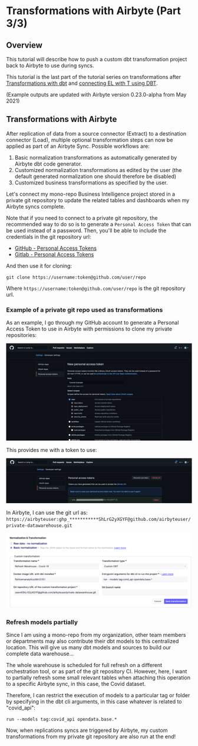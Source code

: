 # Transformations with Airbyte \(Part 3/3\)

## Overview

This tutorial will describe how to push a custom dbt transformation project back to Airbyte to use during syncs.

This tutorial is the last part of the tutorial series on transformations after [Transformations with dbt](transformations-with-sql.md) and 
[connecting EL with T using DBT](transformations-with-dbt.md).

(Example outputs are updated with Airbyte version 0.23.0-alpha from May 2021)

## Transformations with Airbyte

After replication of data from a source connector (Extract) to a destination connector (Load), multiple optional transformation steps can now be applied as part of an Airbyte Sync. Possible workflows are:

1. Basic normalization transformations as automatically generated by Airbyte dbt code generator.
2. Customized normalization transformations as edited by the user (the default generated normalization one should therefore be disabled)
3. Customized business transformations as specified by the user.

Let's connect my mono-repo Business Intelligence project stored in a private git repository to update the related tables and dashboards when my Airbyte syncs complete.

Note that if you need to connect to a private git repository, the recommended way to do so is to generate a `Personal Access Token` that can be used instead of a password. Then, you'll be able to include the credentials in the git repository url:

- [GitHub - Personal Access Tokens](https://docs.github.com/en/github/authenticating-to-github/keeping-your-account-and-data-secure/creating-a-personal-access-token)
- [Gitlab - Personal Access Tokens](https://docs.gitlab.com/ee/user/profile/personal_access_tokens.html)

And then use it for cloning:

    git clone https://username:token@github.com/user/repo

Where `https://username:token@github.com/user/repo` is the git repository url.

### Example of a private git repo used as transformations

As an example, I go through my GitHub account to generate a Personal Access Token to use in Airbyte with permissions to clone my private repositories:

![](../../.gitbook/assets/new-personal-token.png)

This provides me with a token to use:

![](../../.gitbook/assets/copy-personal-token.png)

In Airbyte, I can use the git url as: `https://airbyteuser:ghp_***********ShLrG2yXGYF@github.com/airbyteuser/private-datawarehouse.git`

![](../../.gitbook/assets/setup-custom-transformation.png)

### Refresh models partially

Since I am using a mono-repo from my organization, other team members or departments may also contribute their dbt models to this centralized location. This will give us many dbt models and sources to build our complete data warehouse...

The whole warehouse is scheduled for full refresh on a different orchestration tool, or as part of the git repository CI. However, here, I want to partially refresh some small relevant tables when attaching this operation to a specific Airbyte sync, in this case, the Covid dataset.

Therefore, I can restrict the execution of models to a particular tag or folder by specifying in the dbt cli arguments, in this case whatever is related to "covid_api":

    run --models tag:covid_api opendata.base.*

Now, when replications syncs are triggered by Airbyte, my custom transformations from my private git repository are also run at the end!
